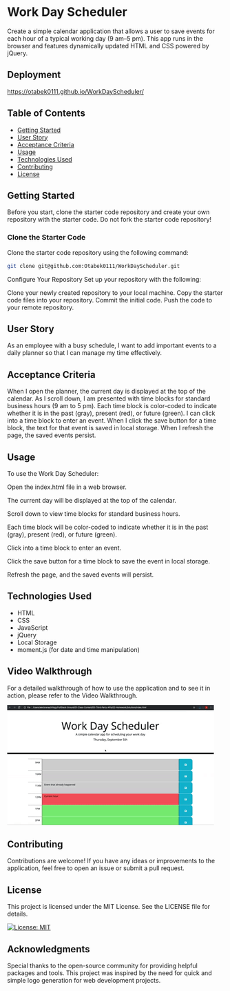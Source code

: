 # Work Day Scheduler

Create a simple calendar application that allows a user to save events for each hour of a typical working day (9 am–5 pm). This app runs in the browser and features dynamically updated HTML and CSS powered by jQuery.

## Deployment
https://otabek0111.github.io/WorkDayScheduler/

## Table of Contents

- [Getting Started](#getting-started)
- [User Story](#user-story)
- [Acceptance Criteria](#acceptance-criteria)
- [Usage](#usage)
- [Technologies Used](#technologies-used)
- [Contributing](#contributing)
- [License](#license)

## Getting Started

Before you start, clone the starter code repository and create your own repository with the starter code. Do not fork the starter code repository!

### Clone the Starter Code

Clone the starter code repository using the following command:

```bash 
git clone git@github.com:Otabek0111/WorkDayScheduler.git
```
Configure Your Repository
Set up your repository with the following:

Clone your newly created repository to your local machine.
Copy the starter code files into your repository.
Commit the initial code.
Push the code to your remote repository.

## User Story
As an employee with a busy schedule, I want to add important events to a daily planner so that I can manage my time effectively.

## Acceptance Criteria
When I open the planner, the current day is displayed at the top of the calendar.
As I scroll down, I am presented with time blocks for standard business hours (9 am to 5 pm).
Each time block is color-coded to indicate whether it is in the past (gray), present (red), or future (green).
I can click into a time block to enter an event.
When I click the save button for a time block, the text for that event is saved in local storage.
When I refresh the page, the saved events persist.

## Usage
To use the Work Day Scheduler:

Open the index.html file in a web browser.

The current day will be displayed at the top of the calendar.

Scroll down to view time blocks for standard business hours.

Each time block will be color-coded to indicate whether it is in the past (gray), present (red), or future (green).

Click into a time block to enter an event.

Click the save button for a time block to save the event in local storage.

Refresh the page, and the saved events will persist.

## Technologies Used
- HTML
- CSS
- JavaScript
- jQuery
- Local Storage
- moment.js (for date and time manipulation)

## Video Walkthrough
For a detailed walkthrough of how to use the application and to see it in action, please refer to the Video Walkthrough.

![Demo](./assets/demo.gif)


## Contributing
Contributions are welcome! If you have any ideas or improvements to the application, feel free to open an issue or submit a pull request.

## License
This project is licensed under the MIT License. See the LICENSE file for details.

[![License: MIT](https://img.shields.io/badge/License-MIT-yellow.svg)](https://opensource.org/licenses/MIT)


## Acknowledgments
Special thanks to the open-source community for providing helpful packages and tools. This project was inspired by the need for quick and simple logo generation for web development projects.
